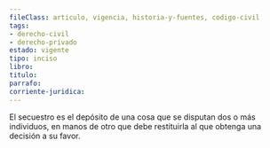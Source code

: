 ```yaml
---
fileClass: articulo, vigencia, historia-y-fuentes, codigo-civil
tags:
- derecho-civil
- derecho-privado
estado: vigente
tipo: inciso
libro:
titulo:
parrafo:
corriente-juridica:
---
```

El secuestro es el depósito de una cosa que se disputan dos o más individuos, en manos de otro que debe restituirla al que obtenga una decisión a su favor.